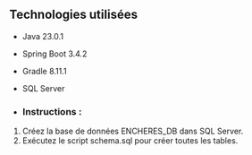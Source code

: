 ## Technologies utilisées

- Java 23.0.1
- Spring Boot 3.4.2
- Gradle 8.11.1
- SQL Server

- ### Instructions :

1. Créez la base de données ENCHERES_DB dans SQL Server.
2. Exécutez le script schema.sql pour créer toutes les tables.
